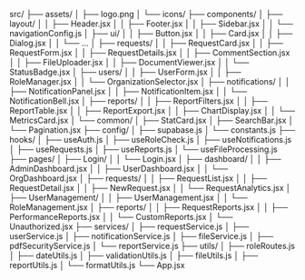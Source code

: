 src/
├── assets/
│   ├── logo.png
│   └── icons/
├── components/
│   ├── layout/
│   │   ├── Header.jsx
│   │   ├── Footer.jsx
│   │   ├── Sidebar.jsx
│   │   └── navigationConfig.js
│   ├── ui/
│   │   ├── Button.jsx
│   │   ├── Card.jsx
│   │   ├── Dialog.jsx
│   │   └── ...
│   ├── requests/
│   │   ├── RequestCard.jsx
│   │   ├── RequestForm.jsx
│   │   ├── RequestDetails.jsx
│   │   ├── CommentSection.jsx
│   │   ├── FileUploader.jsx
│   │   ├── DocumentViewer.jsx
│   │   └── StatusBadge.jsx
│   ├── users/
│   │   ├── UserForm.jsx
│   │   ├── RoleManager.jsx
│   │   └── OrganizationSelector.jsx
│   ├── notifications/
│   │   ├── NotificationPanel.jsx
│   │   ├── NotificationItem.jsx
│   │   └── NotificationBell.jsx
│   ├── reports/
│   │   ├── ReportFilters.jsx
│   │   ├── ReportTable.jsx
│   │   ├── ReportExport.jsx
│   │   ├── ChartDisplay.jsx
│   │   └── MetricsCard.jsx
│   └── common/
│       ├── StatCard.jsx
│       ├── SearchBar.jsx
│       └── Pagination.jsx
├── config/
│   ├── supabase.js
│   └── constants.js
├── hooks/
│   ├── useAuth.js
│   ├── useRoleCheck.js
│   ├── useNotifications.js
│   ├── useRequests.js
│   ├── useReports.js
│   └── useFileProcessing.js
├── pages/
│   ├── Login/
│   │   └── Login.jsx
│   ├── dashboard/
│   │   ├── AdminDashboard.jsx
│   │   ├── UserDashboard.jsx
│   │   └── OrgDashboard.jsx
│   ├── requests/
│   │   ├── RequestList.jsx
│   │   ├── RequestDetail.jsx
│   │   ├── NewRequest.jsx
│   │   └── RequestAnalytics.jsx
│   ├── UserManagement/
│   │   ├── UserManagement.jsx
│   │   └── RoleManagement.jsx
│   ├── reports/
│   │   ├── RequestReports.jsx
│   │   ├── PerformanceReports.jsx
│   │   └── CustomReports.jsx
│   └── Unauthorized.jsx
├── services/
│   ├── requestService.js
│   ├── userService.js
│   ├── notificationService.js
│   ├── fileService.js
│   ├── pdfSecurityService.js
│   └── reportService.js
├── utils/
│   ├── roleRoutes.js
│   ├── dateUtils.js
│   ├── validationUtils.js
│   ├── fileUtils.js
│   ├── reportUtils.js
│   └── formatUtils.js
└── App.jsx
